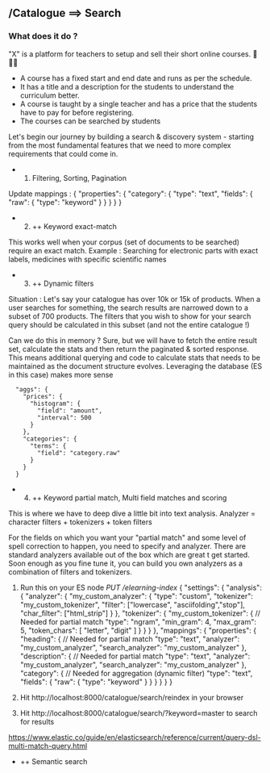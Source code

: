 ## /Catalogue ==> Search

### What does it do ?

"X" is a platform for teachers to setup and sell their short online courses. 🛜 👩‍🏫

- A course has a fixed start and end date and runs as per the schedule. 
- It has a title and a description for the students to understand the curriculum better.
- A course is taught by a single teacher and has a price that the students have to pay for before registering.
- The courses can be searched by students


Let's begin our journey by building a search & discovery system - starting from the most fundamental features that we need to more complex requirements that could come in.



* 1. Filtering, Sorting, Pagination

Update mappings : {
	"properties": {
		"category": {
			"type": "text",
			"fields": {
				"raw": {
					"type": "keyword"
				}
			}
		}
	}
}

* 2. ++ Keyword exact-match

This works well when your corpus (set of documents to be searched) require an exact match. Example : Searching for electronic parts with exact labels, medicines with specific scientific names


* 3. ++ Dynamic filters

Situation : Let's say your catalogue has over 10k or 15k of products. When a user searches for something, the search results are narrowed down to a subset of 700 products. The filters that you wish to show for your search query should be calculated in this subset (and not the entire catalogue !)

Can we do this in memory ? Sure, but we will have to fetch the entire result set, calculate the stats and then return the paginated & sorted response. This means additional querying and code to calculate stats that needs to be maintained as the document structure evolves. Leveraging the database (ES in this case) makes more sense

      "aggs": {
        "prices": {
          "histogram": {
            "field": "amount",
            "interval": 500
          }
        },
        "categories": {
          "terms": {
            "field": "category.raw"
          }
        }
      }



* 4. ++ Keyword partial match, Multi field matches and scoring 

This is where we have to deep dive a little bit into text analysis.	
Analyzer = character filters + tokenizers + token filters

For the fields on which you want your "partial match" and some level of spell correction to happen, you need to specify and analyzer. There are standard analyzers available out of the box which are great t get started.
Soon enough as you fine tune it, you can build you own analyzers as a combination of filters and tokenizers.


1. Run this on your ES node
*PUT /elearning-index*
{
  "settings": {
    "analysis": {
      "analyzer": {
        "my_custom_analyzer": {
          "type": "custom",
          "tokenizer": "my_custom_tokenizer",
          "filter": ["lowercase", "asciifolding","stop"],
          "char_filter": ["html_strip"]
        }
      },
      "tokenizer": {
        "my_custom_tokenizer": { // Needed for partial match
          "type": "ngram",
          "min_gram": 4,
          "max_gram": 5,
          "token_chars": [
            "letter",
            "digit"
          ]
        }
      }
    }
  },
  "mappings": {
    "properties": {
      "heading": { // Needed for partial match
        "type": "text",
        "analyzer": "my_custom_analyzer",
        "search_analyzer": "my_custom_analyzer"
      },
      "description": { // Needed for partial match
        "type": "text",
        "analyzer": "my_custom_analyzer",
        "search_analyzer": "my_custom_analyzer"
      },
      "category": { // Needed for aggregation (dynamic filter)
        "type": "text",
        "fields": {
          "raw": {
            "type": "keyword"
          }
        }
      }
    }
  }
}

2. Hit http://localhost:8000/catalogue/search/reindex in your browser

3. Hit http://localhost:8000/catalogue/search/?keyword=master to search for results

https://www.elastic.co/guide/en/elasticsearch/reference/current/query-dsl-multi-match-query.html





* ++ Semantic search